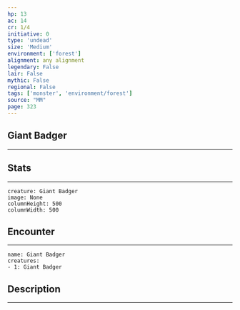 ```yaml
---
hp: 13
ac: 14
cr: 1/4
initiative: 0
type: 'undead'    
size: 'Medium'
environment: ['forest']
alignment: any alignment
legendary: False
lair: False
mythic: False
regional: False
tags: ['monster', 'environment/forest']
source: "MM"
page: 323
---
```


## Giant Badger
---



## Stats
---

```statblock
creature: Giant Badger
image: None
columnHeight: 500
columnWidth: 500
```

## Encounter
---

```encounter-table
name: Giant Badger
creatures:
- 1: Giant Badger
```

## Description
---




